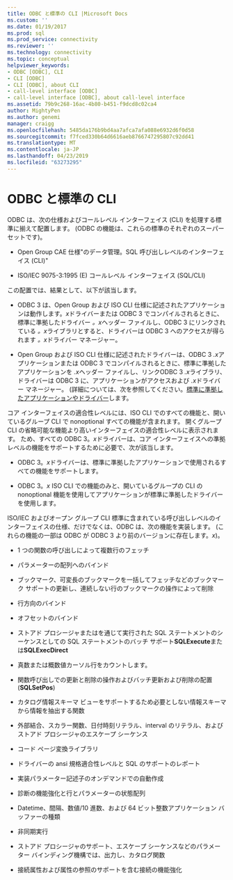 ```yaml
---
title: ODBC と標準の CLI |Microsoft Docs
ms.custom: ''
ms.date: 01/19/2017
ms.prod: sql
ms.prod_service: connectivity
ms.reviewer: ''
ms.technology: connectivity
ms.topic: conceptual
helpviewer_keywords:
- ODBC [ODBC], CLI
- CLI [ODBC]
- CLI [ODBC], about CLI
- call-level interface [ODBC]
- call-level interface [ODBC], about call-level interface
ms.assetid: 79b9c268-16ac-4b80-b451-f9dcd8c02ca4
author: MightyPen
ms.author: genemi
manager: craigg
ms.openlocfilehash: 5485da176b9bd4aa7afca7afa088e6932d6f0d58
ms.sourcegitcommit: f7fced330b64d6616aeb8766747295807c92dd41
ms.translationtype: MT
ms.contentlocale: ja-JP
ms.lasthandoff: 04/23/2019
ms.locfileid: "63273295"
---
```

# <a name="odbc-and-the-standard-cli"></a>ODBC と標準の CLI
ODBC は、次の仕様およびコールレベル インターフェイス (CLI) を処理する標準に揃えて配置します。 (ODBC の機能は、これらの標準のそれぞれのスーパー セットです)。  
  
-   Open Group CAE 仕様"のデータ管理。SQL 呼び出しレベルのインターフェイス (CLI)"  
  
-   ISO/IEC 9075-3:1995 (E) コールレベル インターフェイス (SQL/CLI)  
  
 この配置では、結果として、以下が該当します。  
  
-   ODBC 3 は、Open Group および ISO CLI 仕様に記述されたアプリケーションは動作します。*x*ドライバーまたは ODBC 3 でコンパイルされるときに、標準に準拠したドライバー *。x*ヘッダー ファイルし、ODBC 3 にリンクされている *。x*ライブラリとすると、ドライバーは ODBC 3 へのアクセスが得られます *。x*ドライバー マネージャー。  
  
-   Open Group および ISO CLI 仕様に記述されたドライバーは、ODBC 3 *.x*アプリケーションまたは ODBC 3 でコンパイルされるときに、標準に準拠したアプリケーションを *.x*ヘッダー ファイルし、リンクODBC 3 *.x*ライブラリ、ドライバーは ODBC 3 に、アプリケーションがアクセスおよび *.x*ドライバー マネージャー。 (詳細については、次を参照してください。[標準に準拠したアプリケーションやドライバー](../../odbc/reference/develop-app/standards-compliant-applications-and-drivers.md)します。  
  
 コア インターフェイスの適合性レベルには、ISO CLI でのすべての機能と、開いているグループ CLI で nonoptional すべての機能が含まれます。 開くグループ CLI の省略可能な機能より高いインターフェイスの適合性レベルに表示されます。 ため、すべての ODBC 3。*x*ドライバーは、コア インターフェイスへの準拠レベルの機能をサポートするために必要で、次が該当します。  
  
-   ODBC 3。*x*ドライバーは、標準に準拠したアプリケーションで使用されるすべての機能をサポートします。  
  
-   ODBC 3。*x* ISO CLI での機能のみと、開いているグループの CLI の nonoptional 機能を使用してアプリケーションが標準に準拠したドライバーを使用します。  
  
 ISO/IEC およびオープン グループ CLI 標準に含まれている呼び出しレベルのインターフェイスの仕様、だけでなくは、ODBC は、次の機能を実装します。 (これらの機能の一部は ODBC が ODBC 3 より前のバージョンに存在します。*x*)。  
  
-   1 つの関数の呼び出しによって複数行のフェッチ  
  
-   パラメーターの配列へのバインド  
  
-   ブックマーク、可変長のブックマークを一括してフェッチなどのブックマーク サポートの更新し、連続しない行のブックマークの操作によって削除  
  
-   行方向のバインド  
  
-   オフセットのバインド  
  
-   ストアド プロシージャまたはを通じて実行された SQL ステートメントのシーケンスとしての SQL ステートメントのバッチ サポート**SQLExecute**または**SQLExecDirect**  
  
-   真数または概数値カーソル行をカウントします。  
  
-   関数呼び出しでの更新と削除の操作およびバッチ更新および削除の配置 (**SQLSetPos**)  
  
-   カタログ情報スキーマ ビューをサポートするため必要としない情報スキーマから情報を抽出する関数  
  
-   外部結合、スカラー関数、日付時刻リテラル、interval のリテラル、およびストアド プロシージャのエスケープ シーケンス  
  
-   コード ページ変換ライブラリ  
  
-   ドライバーの ansi 規格適合性レベルと SQL のサポートのレポート  
  
-   実装パラメーター記述子のオンデマンドでの自動作成  
  
-   診断の機能強化と行とパラメーターの状態配列  
  
-   Datetime、間隔、数値/10 進数、および 64 ビット整数アプリケーション バッファーの種類  
  
-   非同期実行  
  
-   ストアド プロシージャのサポート、エスケープ シーケンスなどのパラメーター バインディング機構では、出力し、カタログ関数  
  
-   接続属性および属性の参照のサポートを含む接続の機能強化
